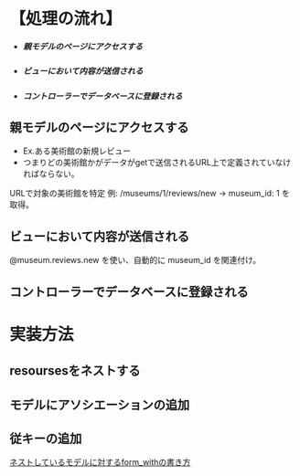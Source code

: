 # 【処理の流れ】
- ##### 親モデルのページにアクセスする
- ##### ビューにおいて内容が送信される
- ##### コントローラーでデータベースに登録される

## 親モデルのページにアクセスする 
- Ex.ある美術館の新規レビュー
- つまりどの美術館かがデータがgetで送信されるURL上で定義されていなければならない。

URLで対象の美術館を特定
例: /museums/1/reviews/new → museum_id: 1 を取得。

## ビューにおいて内容が送信される
@museum.reviews.new を使い、自動的に museum_id を関連付け。

## コントローラーでデータベースに登録される

# 実装方法
## resoursesをネストする
## モデルにアソシエーションの追加
## 従キーの追加



[ネストしているモデルに対するform_withの書き方](https://qiita.com/j-sunaga/items/29c5ff295798bc7884c7)
